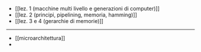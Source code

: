 * [[lez. 1 (macchine multi livello e generazioni di computer)]]
* [[lez. 2 (principi, pipelining, memoria, hamming)]]
* [[lez. 3 e 4 (gerarchie di memorie)]]

---
* [[microarchitettura]]
* 